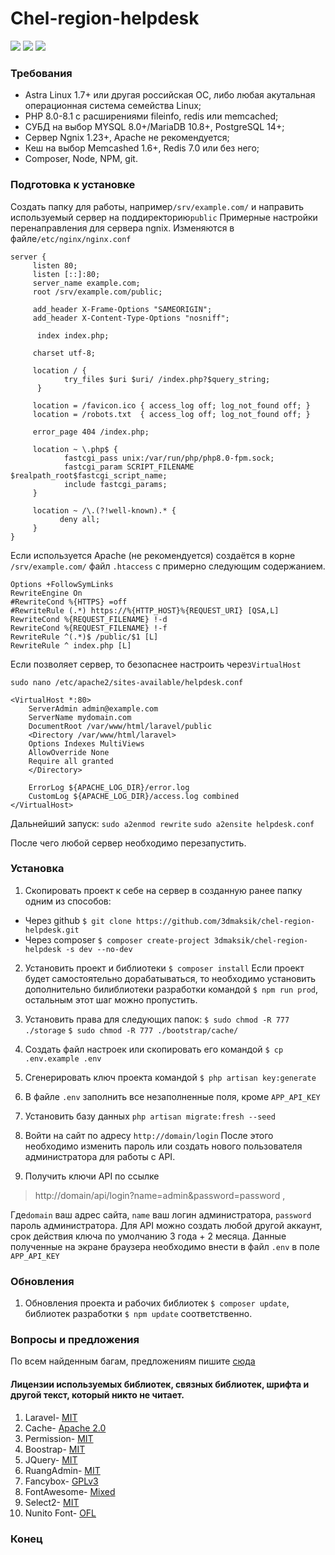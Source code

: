 # Chel-region-helpdesk

![](https://img.shields.io/github/v/release/3dmaksik/chel-region-helpdesk?display_name=release&include_prereleases&sort=date) ![](https://img.shields.io/packagist/dependency-v/laravel/laravel/php) ![](https://img.shields.io/github/issues/3dmaksik/chel-region-helpdesk)
### Требования

- Astra Linux 1.7+ или другая российская ОС, либо любая акутальная операционная система семейства Linux;
- PHP 8.0-8.1 c расширениями fileinfo, redis или memcached;
- СУБД на выбор MYSQL 8.0+/MariaDB 10.8+, PostgreSQL 14+;
- Сервер Ngnix 1.23+, Apache не рекомендуется;
- Кеш на выбор Memcashed 1.6+, Redis 7.0 или без него;
- Composer, Node, NPM, git.

### Подготовка к установке
Создать папку для работы, например`/srv/example.com/` и направить используемый сервер на поддиректорию`public`
Примерные настройки перенаправления для сервера ngnix. 
Изменяются в файле`/etc/nginx/nginx.conf`

    server {
         listen 80;
         listen [::]:80;
         server_name example.com;
         root /srv/example.com/public;
		 
         add_header X-Frame-Options "SAMEORIGIN";
         add_header X-Content-Type-Options "nosniff";
 
          index index.php;
 
         charset utf-8;
 
         location / {
                try_files $uri $uri/ /index.php?$query_string;
          }
 
         location = /favicon.ico { access_log off; log_not_found off; }
         location = /robots.txt  { access_log off; log_not_found off; }
 
         error_page 404 /index.php;
 
         location ~ \.php$ {
                fastcgi_pass unix:/var/run/php/php8.0-fpm.sock;
                fastcgi_param SCRIPT_FILENAME $realpath_root$fastcgi_script_name;
                include fastcgi_params;
         }
 
         location ~ /\.(?!well-known).* {
               deny all;
         }
    }
Если используется Apache (не рекомендуется) создаётся в корне `/srv/example.com/` файл `.htaccess` с примерно следующим содержанием.

    Options +FollowSymLinks
    RewriteEngine On
    #RewriteCond %{HTTPS} =off
    #RewriteRule (.*) https://%{HTTP_HOST}%{REQUEST_URI} [QSA,L]
    RewriteCond %{REQUEST_FILENAME} !-d
    RewriteCond %{REQUEST_FILENAME} !-f
    RewriteRule ^(.*)$ /public/$1 [L]
    RewriteRule ^ index.php [L]

Если позволяет сервер, то безопаснее настроить через`VirtualHost`

`sudo nano /etc/apache2/sites-available/helpdesk.conf`

    <VirtualHost *:80>
        ServerAdmin admin@example.com
        ServerName mydomain.com
        DocumentRoot /var/www/html/laravel/public
        <Directory /var/www/html/laravel>
        Options Indexes MultiViews
        AllowOverride None
        Require all granted
        </Directory>

        ErrorLog ${APACHE_LOG_DIR}/error.log
        CustomLog ${APACHE_LOG_DIR}/access.log combined
    </VirtualHost>
Дальнейший запуск:
`sudo a2enmod rewrite`
`sudo a2ensite helpdesk.conf`

После чего любой сервер необходимо перезапустить.

### Установка
                
1. Скопировать проект к себе на сервер в созданную ранее папку одним из способов:

- Через github `$ git clone https://github.com/3dmaksik/chel-region-helpdesk.git`
- Через composer `$ composer create-project 3dmaksik/chel-region-helpdesk -s dev --no-dev`

2. Установить проект и библиотеки
`$ composer install`
Если проект будет самостоятельно дорабатываться, то необходимо установить дополнительно билиблиотеки разработки командой `$ npm run prod`, остальным этот шаг можно пропустить.

3. Установить права для следующих папок:
`$ sudo chmod -R 777 ./storage`
`$ sudo chmod -R 777 ./bootstrap/cache/`

4. Создать файл настроек или скопировать его командой `$ cp .env.example .env`

5. Сгенерировать ключ проекта командой `$ php artisan key:generate`

6. В файле `.env` заполнить все незаполненные поля, кроме `APP_API_KEY`
7. Установить базу данных `php artisan migrate:fresh --seed`
8. Войти на сайт по адресу `http://domain/login`
После этого необходимо изменить пароль или создать нового пользователя администратора для работы с API.

9.  Получить ключи API по ссылке 
> http://domain/api/login?name=admin&password=password ,

Где`domain` ваш адрес сайта, `name` ваш логин администратора, `password` пароль администратора. Для API можно создать любой другой аккаунт, срок действия ключа по умолчанию 3 года + 2 месяца. 
Данные полученные на экране браузера необходимо внести в файл `.env` в поле `APP_API_KEY`
                

### Обновления
                
1. Обновления проекта и рабочих библиотек `$ composer update`, библиотек разработки `$ npm update` соответственно.
                

### Вопросы и предложения
По всем найденным багам, предложениям пишите [сюда](https://github.com/3dmaksik/chel-region-helpdesk/issues)

#### Лицензии используемых библиотек, связных библиотек, шрифта и другой текст, который никто не читает.
                
1. Laravel- [MIT](https://github.com/laravel/laravel#license)
2. Cache- [Apache 2.0](https://github.com/renoki-co/laravel-eloquent-query-cache/blob/master/LICENSE)
3. Permission- [MIT](https://github.com/spatie/laravel-permission/blob/main/LICENSE.md)
4. Boostrap- [MIT](https://github.com/twbs/bootstrap#copyright-and-license)
5. JQuery- [MIT](https://github.com/jquery/jquery/blob/main/LICENSE.txt)
6. RuangAdmin- [MIT](https://github.com/indrijunanda/RuangAdmin#license)
7. Fancybox- [GPLv3](https://github.com/fancyapps/fancybox#license)
8. FontAwesome- [Mixed](https://github.com/FortAwesome/Font-Awesome#license)
9. Select2- [MIT](https://github.com/select2/select2/blob/develop/LICENSE.md)
10. Nunito Font-  [OFL](https://github.com/googlefonts/nunito/blob/main/OFL.txt)
                
### Конец
